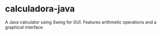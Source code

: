 # calculadora-java
A Java calculator using Swing for GUI. Features arithmetic operations and a graphical interface.
